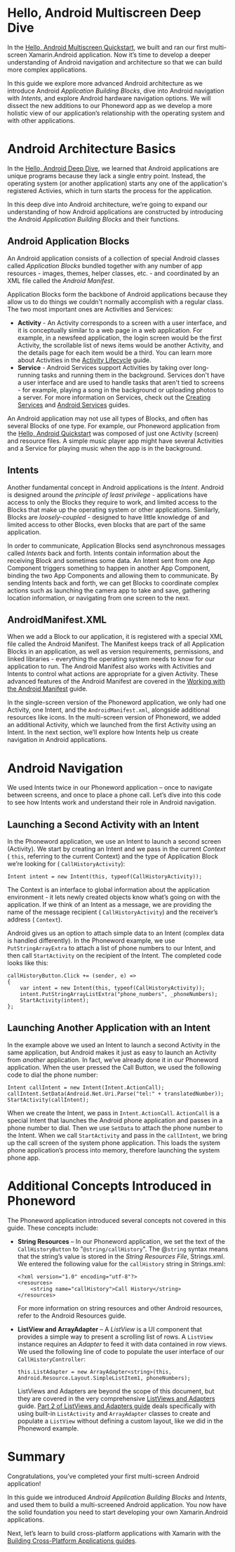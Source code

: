 # Hello, Android Multiscreen Deep Dive

In the [Hello, Android Multiscreen Quickstart](http://developer.xamarin.com/guides/android/getting_started/hello,android_multiscreen/hello,android_multiscreen_quickstart/), we built and ran our first multi-screen Xamarin.Android application. Now it’s time to develop a deeper understanding of Android navigation and architecture so that we can build more complex applications.

In this guide we explore more advanced Android architecture as we introduce Android *Application Building Blocks*, dive into Android navigation with *Intents*, and explore Android hardware navigation options. We will dissect the new additions to our Phoneword app as we develop a more holistic view of our application’s relationship with the operating system and with other applications.

 <a name="Android Architecture Basics" class="injected"></a>


# Android Architecture Basics

In the [Hello, Android Deep Dive](http://developer.xamarin.com/guides/android/getting_started/hello,android/hello,android_deepdive), we learned that Android applications are unique programs because they lack a single entry point. Instead, the operating system (or another application) starts any one of the application's registered Activies, which in turn starts the process for the application.

In this deep dive into Android architecture, we’re going to expand our understanding of how Android applications are constructed by introducing the Android *Application Building Blocks* and their functions.

 <a name="AndroidApplicationBlocks" class="injected"></a>


## Android Application Blocks

An Android application consists of a collection of special Android classes called *Application Blocks* bundled together with any number of app resources - images, themes, helper classes, etc. - and coordinated by an XML file called the *Android Manifest*.

Application Blocks form the backbone of Android applications because they allow us to do things we couldn't normally accomplish with a regular class. The two most important ones are Activities and Services:

-  **Activity** - An Activity corresponds to a screen with a user interface, and it is conceptually similar to a web page in a web application. For example, in a newsfeed application, the login screen would be the first Activity, the scrollable list of news items would be another Activity, and the details page for each item would be a third. You can learn more about Activities in the  [Activity Lifecycle](http://developer.xamarin.com/guides/android/application_fundamentals/activity_lifecycle) guide.
-  **Service** - Android Services support Activities by taking over long-running tasks and running them in the background. Services don't have a user interface and are used to handle tasks that aren't tied to screens - for example, playing a song in the background or uploading photos to a server. For more information on Services, check out the  [Creating Services](http://developer.xamarin.com/guides/android/application_fundamentals/services/) and  [Android Services](http://docs.xamarin.com/guides/cross-platform/application_fundamentals/backgrounding/part_7_android_services/) guides.


An Android application may not use all types of Blocks, and often has several Blocks of one type. For example, our Phoneword application from the [Hello, Android Quickstart](http://developer.xamarin.com/guides/android/getting_started/hello,android/hello,android_quickstart) was composed of just one Activity (screen) and resource files. A simple music player app might have several Activities and a Service for playing music when the app is in the background.

 <a name="Intents" class="injected"></a>


## Intents

Another fundamental concept in Android applications is the *Intent*. Android is designed around the *principle of least privilege* - applications have access to only the Blocks they require to work, and limited access to the Blocks that make up the operating system or other applications. Similarly, Blocks are *loosely-coupled* - designed to have little knowledge of and limited access to other Blocks, even blocks that are part of the same application.

In order to communicate, Application Blocks send asynchronous messages called *Intents* back and forth. Intents contain information about the receiving Block and sometimes some data. An Intent sent from one App Component triggers something to happen in another App Component, binding the two App Components and allowing them to communicate. By sending Intents back and forth, we can get Blocks to coordinate complex actions such as launching the camera app to take and save, gathering location information, or navigating from one screen to the next.

 <a name="AndroidManifestXML" class="injected"></a>


## AndroidManifest.XML

When we add a Block to our application, it is registered with a special XML file called the <span class="uiitem">Android Manifest</span>. The Manifest keeps track of all Application Blocks in an application, as well as version requirements, permissions, and linked libraries - everything the operating system needs to know for our application to run. The <span class="uiitem">Android Manifest</span> also works with Activities and Intents to control what actions are appropriate for a given Activity. These advanced features of the Android Manifest are covered in the [Working with the Android Manifest](http://developer.xamarin.com/guides/android/advanced_topics/working_with_androidmanifest.xml) guide.

In the single-screen version of the Phoneword application, we only had one Activity, one Intent, and the `AndroidManifest.xml`, alongside additional resources like icons. In the multi-screen version of Phoneword, we added an additional Activity, which we launched from the first Activity using an Intent. In the next section, we’ll explore how Intents help us create navigation in Android applications.

 <a name="Android Navigation" class="injected"></a>


# Android Navigation

We used Intents twice in our Phoneword application – once to navigate between screens, and once to place a phone call. Let’s dive into this code to see how Intents work and understand their role in Android navigation.

 <a name="Launching a Second Activity with an Intent" class="injected"></a>


## Launching a Second Activity with an Intent

In the Phoneword application, we use an Intent to launch a second screen (Activity). We start by creating an Intent and we pass in the current *Context* ( `this`, referring to the current <span class="uiitem">Context</span>) and the type of Application Block we’re looking for  ( `CallHistoryActivity`):

```
Intent intent = new Intent(this, typeof(CallHistoryActivity));
```

The <span class="uiitem">Context</span> is an interface to global information about the application environment - it lets newly created objects know what’s going on with the application. If we think of an Intent as a message, we are providing the name of the message recipient ( `CallHistoryActivity`) and the receiver’s address ( `Context`).

Android gives us an option to attach simple data to an Intent (complex data is handled differently). In the Phoneword example, we use `PutStringArrayExtra` to attach a list of phone numbers to our Intent, and then call `StartActivity` on the recipient of the Intent. The completed code looks like this:

```
callHistoryButton.Click += (sender, e) =>
{
    var intent = new Intent(this, typeof(CallHistoryActivity));
    intent.PutStringArrayListExtra("phone_numbers", _phoneNumbers);
    StartActivity(intent);
};
```

 <a name="Launching Another Application with an Intent" class="injected"></a>


## Launching Another Application with an Intent

In the example above we used an Intent to launch a second Activity in the same application, but Android makes it just as easy to launch an Activity from *another* application. In fact, we’ve already done it in our Phoneword application. When the user pressed the Call <spane>Button</spane>, we used the following code to dial the phone number:

```
Intent callIntent = new Intent(Intent.ActionCall);
callIntent.SetData(Android.Net.Uri.Parse("tel:" + translatedNumber));
StartActivity(callIntent);
```

When we create the Intent, we pass in `Intent.ActionCall`. `ActionCall` is a special Intent that launches the Android phone application and passes in a phone number to dial. Then we use `SetData` to attach the phone number to the Intent. When we call `StartActivity` and pass in the `callIntent`, we bring up the call screen of the system phone application. This loads the system phone application’s process into memory, therefore launching the system phone app.

 <a name="Hardware Buttons" class="injected"></a>


 <a name="Additional Concepts Introduced in Phoneword" class="injected"></a>


# Additional Concepts Introduced in Phoneword

The Phoneword application introduced several concepts not covered in this guide. These concepts include:

<ul>
    <li><p><strong>String Resources</strong> – In our Phoneword application, we set the text of the <code>CallHistoryButton</code> to "<code>@string/callHistory</code>". The @<code>string</code> syntax means that the string’s value is stored in the <em>String Resources File</em>,
        <span class="uiitem">Strings.xml</span>. We entered the following value for the <code>callHistory</code> string in
        <span class="uiitem">Strings.xml</span>:</p>
        <pre><code class=" syntax brush-C#">&lt;?xml version="1.0" encoding="utf-8"?&gt;
&lt;resources&gt;
    &lt;string name="callHistory"&gt;Call History&lt;/string&gt;
&lt;/resources&gt;</code></pre>
<p>For more information on string resources and other Android resources, refer to the Android Resources guide.</p>
</li>
    <li><p><strong>ListView and ArrayAdapter</strong> – A <em>ListView</em> is a UI component that provides a simple way to present a scrolling list of rows. A <code>ListView</code> instance requires an <em>Adapter</em> to feed it with data contained in row views. We used the following line of code to populate the user interface of our <code>CallHistoryController</code>:</p>
<pre><code class=" syntax brush-C#">this.ListAdapter = new ArrayAdapter&lt;string&gt;(this, Android.Resource.Layout.SimpleListItem1, phoneNumbers);</code></pre>
<p>ListViews and Adapters are beyond the scope of this document, but they are covered in the very comprehensive <a href="http://developer.xamarin.com/guides/android/user_interface/working_with_listviews_and_adapters">ListViews and Adapters</a> guide. <a href="http://developer.xamarin.com/guides/android/user_interface/working_with_listviews_and_adapters/part_2_-_populating_a_listview_with_data">Part 2 of ListViews and Adapters guide</a> deals specifically with using built-in <code>ListActivity</code> and <code>ArrayAdapter</code> classes to create and populate a <code>ListView</code> without defining a custom layout, like we did in the Phoneword example.</p></li>
</ul>

 <a name="Summary" class="injected"></a>


# Summary

Congratulations, you’ve completed your first multi-screen Android application!

In this guide we introduced *Android Application Building Blocks* and *Intents*, and used them to build a multi-screened Android application. You now have the solid foundation you need to start developing your own Xamarin.Android applications.

Next, let’s learn to build cross-platform applications with Xamarin with the [Building Cross-Platform Applications guides](http://developer.xamarin.com/guides/cross-platform/application_fundamentals/building_cross_platform_applications).